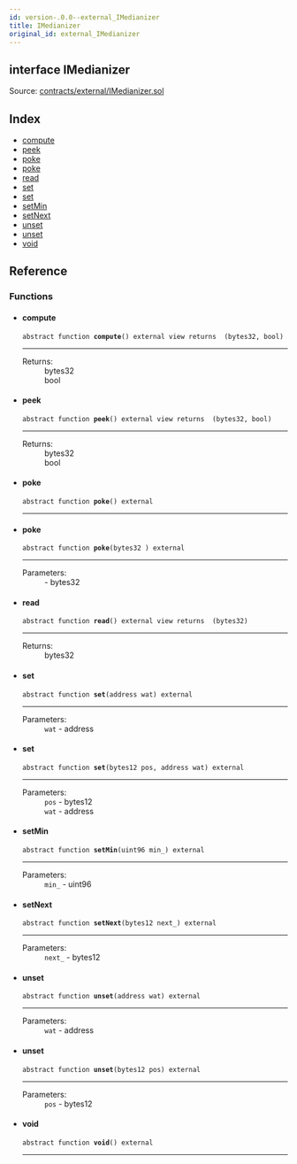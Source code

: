 ```yaml
---
id: version-.0.0--external_IMedianizer
title: IMedianizer
original_id: external_IMedianizer
---
```


<div class="contract-doc"><div class="contract"><h2 class="contract-header"><span class="contract-kind">interface</span> IMedianizer</h2><div class="source">Source: <a href="https://github.com/PolymathNetwork/polymath-core/blob/v2.1.0/contracts/external/IMedianizer.sol" target="_blank">contracts/external/IMedianizer.sol</a></div></div><div class="index"><h2>Index</h2><ul><li><a href="external_IMedianizer.html#compute">compute</a></li><li><a href="external_IMedianizer.html#peek">peek</a></li><li><a href="external_IMedianizer.html#poke">poke</a></li><li><a href="external_IMedianizer.html#poke">poke</a></li><li><a href="external_IMedianizer.html#read">read</a></li><li><a href="external_IMedianizer.html#set">set</a></li><li><a href="external_IMedianizer.html#set">set</a></li><li><a href="external_IMedianizer.html#setMin">setMin</a></li><li><a href="external_IMedianizer.html#setNext">setNext</a></li><li><a href="external_IMedianizer.html#unset">unset</a></li><li><a href="external_IMedianizer.html#unset">unset</a></li><li><a href="external_IMedianizer.html#void">void</a></li></ul></div><div class="reference"><h2>Reference</h2><div class="functions"><h3>Functions</h3><ul><li><div class="item function"><span id="compute" class="anchor-marker"></span><h4 class="name">compute</h4><div class="body"><code class="signature"><span>abstract </span>function <strong>compute</strong><span>() </span><span>external </span><span>view </span><span>returns  (bytes32, bool) </span></code><hr/><dl><dt><span class="label-return">Returns:</span></dt><dd>bytes32</dd><dd>bool</dd></dl></div></div></li><li><div class="item function"><span id="peek" class="anchor-marker"></span><h4 class="name">peek</h4><div class="body"><code class="signature"><span>abstract </span>function <strong>peek</strong><span>() </span><span>external </span><span>view </span><span>returns  (bytes32, bool) </span></code><hr/><dl><dt><span class="label-return">Returns:</span></dt><dd>bytes32</dd><dd>bool</dd></dl></div></div></li><li><div class="item function"><span id="poke" class="anchor-marker"></span><h4 class="name">poke</h4><div class="body"><code class="signature"><span>abstract </span>function <strong>poke</strong><span>() </span><span>external </span></code><hr/></div></div></li><li><div class="item function"><span id="poke" class="anchor-marker"></span><h4 class="name">poke</h4><div class="body"><code class="signature"><span>abstract </span>function <strong>poke</strong><span>(bytes32 ) </span><span>external </span></code><hr/><dl><dt><span class="label-parameters">Parameters:</span></dt><dd><div><code></code> - bytes32</div></dd></dl></div></div></li><li><div class="item function"><span id="read" class="anchor-marker"></span><h4 class="name">read</h4><div class="body"><code class="signature"><span>abstract </span>function <strong>read</strong><span>() </span><span>external </span><span>view </span><span>returns  (bytes32) </span></code><hr/><dl><dt><span class="label-return">Returns:</span></dt><dd>bytes32</dd></dl></div></div></li><li><div class="item function"><span id="set" class="anchor-marker"></span><h4 class="name">set</h4><div class="body"><code class="signature"><span>abstract </span>function <strong>set</strong><span>(address wat) </span><span>external </span></code><hr/><dl><dt><span class="label-parameters">Parameters:</span></dt><dd><div><code>wat</code> - address</div></dd></dl></div></div></li><li><div class="item function"><span id="set" class="anchor-marker"></span><h4 class="name">set</h4><div class="body"><code class="signature"><span>abstract </span>function <strong>set</strong><span>(bytes12 pos, address wat) </span><span>external </span></code><hr/><dl><dt><span class="label-parameters">Parameters:</span></dt><dd><div><code>pos</code> - bytes12</div><div><code>wat</code> - address</div></dd></dl></div></div></li><li><div class="item function"><span id="setMin" class="anchor-marker"></span><h4 class="name">setMin</h4><div class="body"><code class="signature"><span>abstract </span>function <strong>setMin</strong><span>(uint96 min_) </span><span>external </span></code><hr/><dl><dt><span class="label-parameters">Parameters:</span></dt><dd><div><code>min_</code> - uint96</div></dd></dl></div></div></li><li><div class="item function"><span id="setNext" class="anchor-marker"></span><h4 class="name">setNext</h4><div class="body"><code class="signature"><span>abstract </span>function <strong>setNext</strong><span>(bytes12 next_) </span><span>external </span></code><hr/><dl><dt><span class="label-parameters">Parameters:</span></dt><dd><div><code>next_</code> - bytes12</div></dd></dl></div></div></li><li><div class="item function"><span id="unset" class="anchor-marker"></span><h4 class="name">unset</h4><div class="body"><code class="signature"><span>abstract </span>function <strong>unset</strong><span>(address wat) </span><span>external </span></code><hr/><dl><dt><span class="label-parameters">Parameters:</span></dt><dd><div><code>wat</code> - address</div></dd></dl></div></div></li><li><div class="item function"><span id="unset" class="anchor-marker"></span><h4 class="name">unset</h4><div class="body"><code class="signature"><span>abstract </span>function <strong>unset</strong><span>(bytes12 pos) </span><span>external </span></code><hr/><dl><dt><span class="label-parameters">Parameters:</span></dt><dd><div><code>pos</code> - bytes12</div></dd></dl></div></div></li><li><div class="item function"><span id="void" class="anchor-marker"></span><h4 class="name">void</h4><div class="body"><code class="signature"><span>abstract </span>function <strong>void</strong><span>() </span><span>external </span></code><hr/></div></div></li></ul></div></div></div>
